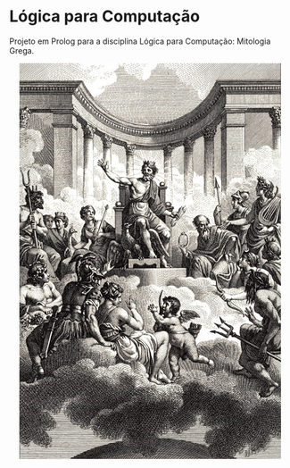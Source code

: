 # Lógica para Computação
Projeto em Prolog para a disciplina Lógica para Computação: Mitologia Grega.

<div style="text-align:center;">
  <img src="image.png" alt="Imagem da documentação" style="display:inline-block;">
</div>